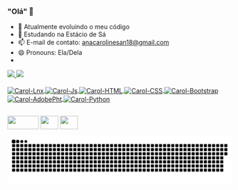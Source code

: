 ### "Olá" 👋

- 🔭 Atualmente evoluindo o meu código
- 🌱 Estudando na Estácio de Sá
- 📫 E-mail de contato: anacarolinesan18@gmail.com
- 😄 Pronouns: Ela/Dela
- 
<div>
  <a href="https://github.com/FFinalBoss">
  <img height="180em" src="http://github-readme-stats.vercel.app/api?username=FFinalBoss&show_icons=true&theme=blue-green&include_all_commits=true&count_private=true"/>
  <img height="180em" src="http://github-readme-stats.vercel.app/api/top-langs/?username=FFinalBoss&layout=compact&langs_count=16&theme=blue-green"/>
</div>

<div style="display: inline_block"><br>
 <img align="center" alt="Carol-Lnx" height="30" width="40" src="https://cdn.jsdelivr.net/gh/devicons/devicon/icons/linux/linux-original.svg">
 <img align="center" alt="Carol-Js" height="30" width="40" src="https://cdn.jsdelivr.net/gh/devicons/devicon/icons/javascript/javascript-original.svg">
 <img align="center" alt="Carol-HTML" height="30" width="40" src="https://cdn.jsdelivr.net/gh/devicons/devicon/icons/html5/html5-original-wordmark.svg">
 <img align="center" alt="Carol-CSS" height="30" width="40" src="https://cdn.jsdelivr.net/gh/devicons/devicon/icons/css3/css3-original-wordmark.svg">
 <img align="center" alt="Carol-Bootstrap" height="30" width="40" src="https://cdn.jsdelivr.net/gh/devicons/devicon/icons/bootstrap/bootstrap-original.svg">
 <img align="center" alt="Carol-AdobePht" height="30" width="40" src="https://cdn.jsdelivr.net/gh/devicons/devicon/icons/photoshop/photoshop-line.svg">
<img align="center" alt="Carol-Python" height="30" width="40" src="https://cdn.jsdelivr.net/gh/devicons/devicon/icons/python/python-original.svg">
          
</div>

##

<div>
  <a href="https://www.instagram.com/anacaroline.vasconcellos/" target="_blank"><img align="center" height="30" width="70" src="https://img.shields.io/badge/Instagram-E4405F?style=for-the-badge&logo=instagram&logoColor=white" target="_blank"></a>
  <a href="https://twitter.com/carol_crf10" target="_blank"><img align="center" height="30" width="40" src="https://cdn.jsdelivr.net/gh/devicons/devicon/icons/twitter/twitter-original.svg" target="_blank"></a>
  <a href="https://www.linkedin.com/in/ana-caroline-vasconcellos/" target="_blank"><img align="center" height="30" width="40" src="https://cdn.jsdelivr.net/gh/devicons/devicon/icons/linkedin/linkedin-original.svg" target="_blank"></a>
  
![Snake animation](https://github.com/FFinalBoss/FFinalBoss/blob/output/github-contribution-grid-snake.svg)
 
</div>
